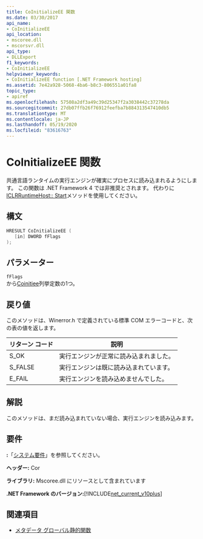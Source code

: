```yaml
---
title: CoInitializeEE 関数
ms.date: 03/30/2017
api_name:
- CoInitializeEE
api_location:
- mscoree.dll
- mscorsvr.dll
api_type:
- DLLExport
f1_keywords:
- CoInitializeEE
helpviewer_keywords:
- CoInitializeEE function [.NET Framework hosting]
ms.assetid: 7e42a928-5068-4ba6-b8c3-806551a01fa8
topic_type:
- apiref
ms.openlocfilehash: 57508a2df3a49c39d25347f2a3038442c37278da
ms.sourcegitcommit: 27db07ffb26f76912feefba7b884313547410db5
ms.translationtype: MT
ms.contentlocale: ja-JP
ms.lasthandoff: 05/19/2020
ms.locfileid: "83616763"
---
```

# <a name="coinitializeee-function"></a>CoInitializeEE 関数
共通言語ランタイムの実行エンジンが確実にプロセスに読み込まれるようにします。 この関数は .NET Framework 4 では非推奨とされます。 代わりに[ICLRRuntimeHost:: Start](iclrruntimehost-start-method.md)メソッドを使用してください。  
  
## <a name="syntax"></a>構文  
  
```cpp  
HRESULT CoInitializeEE (  
   [in] DWORD fFlags  
);  
```  
  
## <a name="parameters"></a>パラメーター  
 `fFlags`  
 から[Coinitiee](../metadata/coinitiee-enumeration.md)列挙定数の1つ。  
  
## <a name="return-value"></a>戻り値  
 このメソッドは、Winerror.h で定義されている標準 COM エラーコードと、次の表の値を返します。  
  
|リターン コード|説明|  
|-----------------|-----------------|  
|S_OK|実行エンジンが正常に読み込まれました。|  
|S_FALSE|実行エンジンは既に読み込まれています。|  
|E_FAIL|実行エンジンを読み込めませんでした。|  
  
## <a name="remarks"></a>解説  
 このメソッドは、まだ読み込まれていない場合、実行エンジンを読み込みます。  
  
## <a name="requirements"></a>要件  
 **:**「[システム要件](../../get-started/system-requirements.md)」を参照してください。  
  
 **ヘッダー:** Cor  
  
 **ライブラリ:** Mscoree.dll にリソースとして含まれています  
  
 **.NET Framework のバージョン:**[!INCLUDE[net_current_v10plus](../../../../includes/net-current-v10plus-md.md)]  
  
## <a name="see-also"></a>関連項目

- [メタデータ グローバル静的関数](../metadata/metadata-global-static-functions.md)
